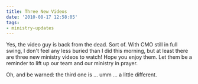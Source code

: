 ```yaml
---
title: Three New Videos
date: '2010-08-17 12:58:05'
tags:
- ministry-updates
---
```


Yes, the video guy is back from the dead. Sort of. With CMO still in full swing, I don't feel any less buried than I did this morning, but at least there are three new ministry videos to watch! Hope you enjoy them. Let them be a reminder to lift up our team and our ministry in prayer. 

Oh, and be warned: the third one is ... umm ... a little different.

<object width="450" height="273"><param name="movie" value="http://www.youtube.com/v/n__YjcQW0zo?fs=1&amp;hl=en_US"></param><param name="allowFullScreen" value="true"></param><param name="allowscriptaccess" value="always"></param><embed src="http://www.youtube.com/v/n__YjcQW0zo?fs=1&amp;hl=en_US" type="application/x-shockwave-flash" allowscriptaccess="always" allowfullscreen="true" width="450" height="273"></embed></object>

<object width="450" height="273"><param name="movie" value="http://www.youtube.com/v/Ufr69BEPhIQ?fs=1&amp;hl=en_US"></param><param name="allowFullScreen" value="true"></param><param name="allowscriptaccess" value="always"></param><embed src="http://www.youtube.com/v/Ufr69BEPhIQ?fs=1&amp;hl=en_US" type="application/x-shockwave-flash" allowscriptaccess="always" allowfullscreen="true" width="450" height="273"></embed></object>

<object width="450" height="273"><param name="movie" value="http://www.youtube.com/v/WsfgrngOTDc?fs=1&amp;hl=en_US"></param><param name="allowFullScreen" value="true"></param><param name="allowscriptaccess" value="always"></param><embed src="http://www.youtube.com/v/WsfgrngOTDc?fs=1&amp;hl=en_US" type="application/x-shockwave-flash" allowscriptaccess="always" allowfullscreen="true" width="450" height="273"></embed></object>
